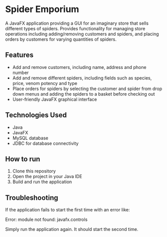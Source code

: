 # Spider Emporium

A JavaFX application providing a GUI for an imaginary store that sells different types of spiders.
Provides functionality for managing store operations including adding/removing customers and spiders, and placing orders by customers for varying quantities of spiders.

## Features

- Add and remove customers, including name, address and phone number
- Add and remove different spiders, including fields such as species, price, venom potency and type
- Place orders for spiders by selecting the customer and spider from drop down menus and adding the spiders to a basket before checking out
- User-friendly JavaFX graphical interface

## Technologies Used

- Java
- JavaFX
- MySQL database
- JDBC for database connectivity

## How to run

1. Clone this repository
2. Open the project in your Java IDE
3. Build and run the application

## Troubleshooting

If the application fails to start the first time with an error like:

Error: module not found: javafx.controls

Simply run the application again. It should start the second time.